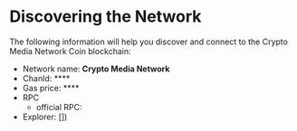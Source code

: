 # Discovering the Network



The following information will help you discover and connect to the Crypto Media Network Coin blockchain:  &#x20;

* Network name: **Crypto Media Network**
* ChanId: ****
* Gas price: ****
* RPC
  * official RPC: []()
* Explorer: [])
